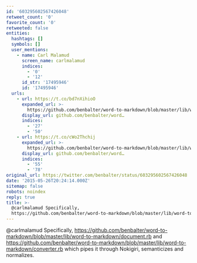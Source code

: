 ```yaml
---
id: '603295602567426048'
retweet_count: '0'
favorite_count: '0'
retweeted: false
entities:
  hashtags: []
  symbols: []
  user_mentions:
    - name: Carl Malamud
      screen_name: carlmalamud
      indices:
        - '0'
        - '12'
      id_str: '17495946'
      id: '17495946'
  urls:
    - url: https://t.co/bd7nXihioO
      expanded_url: >-
        https://github.com/benbalter/word-to-markdown/blob/master/lib/word-to-markdown/document.rb
      display_url: github.com/benbalter/word…
      indices:
        - '27'
        - '50'
    - url: https://t.co/cWo2Thchij
      expanded_url: >-
        https://github.com/benbalter/word-to-markdown/blob/master/lib/word-to-markdown/converter.rb
      display_url: github.com/benbalter/word…
      indices:
        - '55'
        - '78'
original_url: https://twitter.com/benbalter/status/603295602567426048
date: '2015-05-26T20:24:14.000Z'
sitemap: false
robots: noindex
reply: true
title: >-
  @carlmalamud Specifically,
  https://github.com/benbalter/word-to-markdown/blob/master/lib/word-to-markdown/document.rb…
---
```


@carlmalamud Specifically, https://github.com/benbalter/word-to-markdown/blob/master/lib/word-to-markdown/document.rb and https://github.com/benbalter/word-to-markdown/blob/master/lib/word-to-markdown/converter.rb which pipes it through Nokigiri, semanticizes and normalizes.